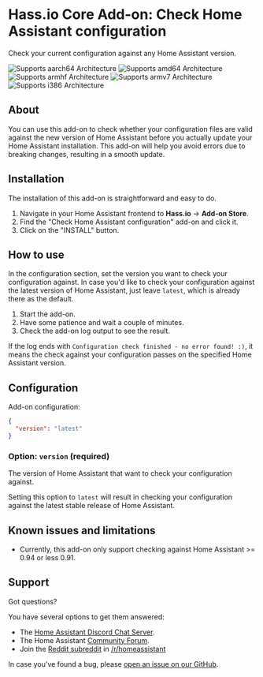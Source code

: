 # Hass.io Core Add-on: Check Home Assistant configuration

Check your current configuration against any Home Assistant version.

![Supports aarch64 Architecture][aarch64-shield] ![Supports amd64 Architecture][amd64-shield] ![Supports armhf Architecture][armhf-shield] ![Supports armv7 Architecture][armv7-shield] ![Supports i386 Architecture][i386-shield]

## About

You can use this add-on to check whether your configuration files are valid against the
new version of Home Assistant before you actually update your Home Assistant
installation. This add-on will help you avoid errors due to breaking changes,
resulting in a smooth update.

## Installation

The installation of this add-on is straightforward and easy to do.

1. Navigate in your Home Assistant frontend to **Hass.io** -> **Add-on Store**.
2. Find the "Check Home Assistant configuration" add-on and click it.
3. Click on the "INSTALL" button.

## How to use

In the configuration section, set the version you want to check your configuration
against. In case you'd like to check your configuration against the latest version of
Home Assistant, just leave `latest`, which is already there as the default.

1. Start the add-on.
2. Have some patience and wait a couple of minutes.
3. Check the add-on log output to see the result.

If the log ends with `Configuration check finished - no error found! :)`,
it means the check against your configuration passes on the specified
Home Assistant version.

## Configuration

Add-on configuration:

```json
{
  "version": "latest"
}
```

### Option: `version` (required)

The version of Home Assistant that want to check your configuration against.

Setting this option to `latest` will result in checking your configuration
against the latest stable release of Home Assistant.

## Known issues and limitations

- Currently, this add-on only support checking against Home Assistant >= 0.94
  or less 0.91.

## Support

Got questions?

You have several options to get them answered:

- The [Home Assistant Discord Chat Server][discord].
- The Home Assistant [Community Forum][forum].
- Join the [Reddit subreddit][reddit] in [/r/homeassistant][reddit]

In case you've found a bug, please [open an issue on our GitHub][issue].

[aarch64-shield]: https://img.shields.io/badge/aarch64-yes-green.svg
[amd64-shield]: https://img.shields.io/badge/amd64-yes-green.svg
[armhf-shield]: https://img.shields.io/badge/armhf-yes-green.svg
[armv7-shield]: https://img.shields.io/badge/armv7-yes-green.svg
[discord]: https://discord.gg/c5DvZ4e
[forum]: https://community.home-assistant.io
[i386-shield]: https://img.shields.io/badge/i386-yes-green.svg
[issue]: https://github.com/home-assistant/hassio-addons/issues
[reddit]: https://reddit.com/r/homeassistant
[repository]: https://github.com/hassio-addons/repository
